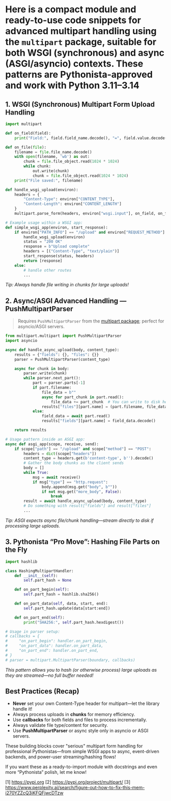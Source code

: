 <!-- @format -->

# Here is a compact module and ready-to-use code snippets for **advanced multipart handling** using the `multipart` package, suitable for both WSGI (synchronous) and async (ASGI/asyncio) contexts. These patterns are Pythonista-approved and work with Python 3.11–3.14

## 1. **WSGI (Synchronous) Multipart Form Upload Handling**

```python
import multipart

def on_field(field):
    print("Field:", field.field_name.decode(), "=", field.value.decode())

def on_file(file):
    filename = file.file_name.decode()
    with open(filename, 'wb') as out:
        chunk = file.file_object.read(1024 * 1024)
        while chunk:
            out.write(chunk)
            chunk = file.file_object.read(1024 * 1024)
    print("File saved:", filename)

def handle_wsgi_upload(environ):
    headers = {
        "Content-Type": environ["CONTENT_TYPE"],
        "Content-Length": environ["CONTENT_LENGTH"]
    }
    multipart.parse_form(headers, environ["wsgi.input"], on_field, on_file)

# Example usage within a WSGI app:
def simple_wsgi_app(environ, start_response):
    if environ["PATH_INFO"] == "/upload" and environ["REQUEST_METHOD"] == "POST":
        handle_wsgi_upload(environ)
        status = "200 OK"
        response = b"Upload complete"
        headers = [("Content-Type", "text/plain")]
        start_response(status, headers)
        return [response]
    else:
        # handle other routes
        ...
```

_Tip: Always handle file writing in chunks for large uploads!_

## 2. **Async/ASGI Advanced Handling — PushMultipartParser**

> Requires `PushMultipartParser` from the [multipart package](https://pypi.org/project/multipart/); perfect for asyncio/ASGI servers.

```python
from multipart.multipart import PushMultipartParser
import asyncio

async def handle_async_upload(body, content_type):
    results = {"fields": {}, "files": {}}
    parser = PushMultipartParser(content_type)

    async for chunk in body:
        parser.write(chunk)
        while parser.next_part():
            part = parser.parts[-1]
            if part.filename:
                file_data = b""
                async for part_chunk in part.read():
                    file_data += part_chunk  # You can write to disk here instead!
                results["files"][part.name] = (part.filename, file_data)
            else:
                field_data = await part.read()
                results["fields"][part.name] = field_data.decode()

    return results

# Usage pattern inside an ASGI app:
async def asgi_app(scope, receive, send):
    if scope["path"] == "/upload" and scope["method"] == "POST":
        headers = dict(scope["headers"])
        content_type = headers.get(b'content-type', b'').decode()
        # Gather the body chunks as the client sends
        body = []
        while True:
            msg = await receive()
            if msg["type"] == "http.request":
                body.append(msg.get("body", b""))
                if not msg.get("more_body", False):
                    break
        result = await handle_async_upload(body, content_type)
        # Do something with result["fields"] and result["files"]
        ...
```

_Tip: ASGI expects async file/chunk handling—stream directly to disk if processing large uploads._

## 3. **Pythonista “Pro Move”: Hashing File Parts on the Fly**

```python
import hashlib

class HashingMultipartHandler:
    def __init__(self):
        self.part_hash = None

    def on_part_begin(self):
        self.part_hash = hashlib.sha256()

    def on_part_data(self, data, start, end):
        self.part_hash.update(data[start:end])

    def on_part_end(self):
        print("SHA256:", self.part_hash.hexdigest())

# Usage in parser setup:
# callbacks = {
#     "on_part_begin": handler.on_part_begin,
#     "on_part_data": handler.on_part_data,
#     "on_part_end": handler.on_part_end,
# }
# parser = multipart.MultipartParser(boundary, callbacks)
```

_This pattern allows you to hash (or otherwise process) large uploads as they are streamed—no full buffer needed!_

## **Best Practices (Recap)**

- **Never** set your own Content-Type header for multipart—let the library handle it!
- Always process uploads in **chunks** for memory efficiency.
- Use **callbacks** for both fields and files to process incrementally.
- Always validate file type/content for security.
- Use **PushMultipartParser** or async style only in asyncio or ASGI servers.

These building blocks cover "serious" multipart form handling for professional Pythonistas—from simple WSGI apps to async, event-driven backends, and power-user streaming/hashing flows!

If you want these as a ready-to-import module with docstrings and even more “Pythonista” polish, let me know!

[1] <https://pypi.org>
[2] <https://pypi.org/project/multipart/>
[3] <https://www.perplexity.ai/search/figure-out-how-to-fix-this-mem-i270YZZcQ3iKFQFjwcDTzw>
